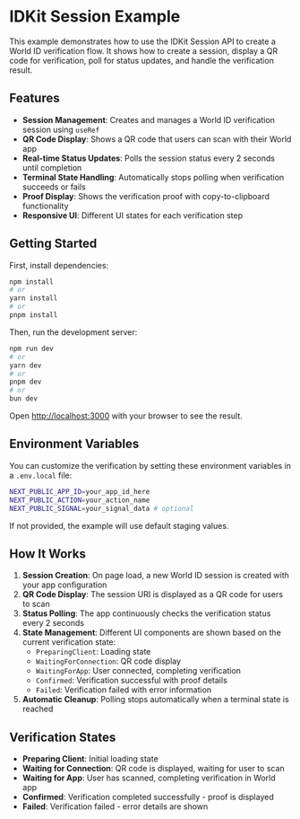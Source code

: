 # IDKit Session Example

This example demonstrates how to use the IDKit Session API to create a World ID verification flow. It shows how to create a session, display a QR code for verification, poll for status updates, and handle the verification result.

## Features

-   **Session Management**: Creates and manages a World ID verification session using `useRef`
-   **QR Code Display**: Shows a QR code that users can scan with their World app
-   **Real-time Status Updates**: Polls the session status every 2 seconds until completion
-   **Terminal State Handling**: Automatically stops polling when verification succeeds or fails
-   **Proof Display**: Shows the verification proof with copy-to-clipboard functionality
-   **Responsive UI**: Different UI states for each verification step

## Getting Started

First, install dependencies:

```bash
npm install
# or
yarn install
# or
pnpm install
```

Then, run the development server:

```bash
npm run dev
# or
yarn dev
# or
pnpm dev
# or
bun dev
```

Open [http://localhost:3000](http://localhost:3000) with your browser to see the result.

## Environment Variables

You can customize the verification by setting these environment variables in a `.env.local` file:

```bash
NEXT_PUBLIC_APP_ID=your_app_id_here
NEXT_PUBLIC_ACTION=your_action_name
NEXT_PUBLIC_SIGNAL=your_signal_data # optional
```

If not provided, the example will use default staging values.

## How It Works

1. **Session Creation**: On page load, a new World ID session is created with your app configuration
2. **QR Code Display**: The session URI is displayed as a QR code for users to scan
3. **Status Polling**: The app continuously checks the verification status every 2 seconds
4. **State Management**: Different UI components are shown based on the current verification state:
    - `PreparingClient`: Loading state
    - `WaitingForConnection`: QR code display
    - `WaitingForApp`: User connected, completing verification
    - `Confirmed`: Verification successful with proof details
    - `Failed`: Verification failed with error information
5. **Automatic Cleanup**: Polling stops automatically when a terminal state is reached

## Verification States

-   **Preparing Client**: Initial loading state
-   **Waiting for Connection**: QR code is displayed, waiting for user to scan
-   **Waiting for App**: User has scanned, completing verification in World app
-   **Confirmed**: Verification completed successfully - proof is displayed
-   **Failed**: Verification failed - error details are shown
